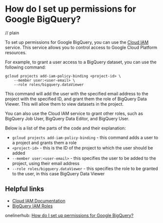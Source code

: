 # How do I set up permissions for Google BigQuery?
// plain

To set up permissions for Google BigQuery, you can use the [Cloud IAM](https://cloud.google.com/iam/) service. This service allows you to control access to Google Cloud Platform resources.

For example, to grant a user access to a BigQuery dataset, you can use the following command:

```
gcloud projects add-iam-policy-binding <project-id> \
    --member user:<user-email> \
    --role roles/bigquery.dataViewer
```

This command will add the user with the specified email address to the project with the specified ID, and grant them the role of BigQuery Data Viewer. This will allow them to view datasets in the project.

You can also use the Cloud IAM service to grant other roles, such as BigQuery Job User, BigQuery Data Editor, and BigQuery User.

Below is a list of the parts of the code and their explanation:

* `gcloud projects add-iam-policy-binding` - this command adds a user to a project and grants them a role
* `<project-id>` - this is the ID of the project to which the user should be added
* `--member user:<user-email>` - this specifies the user to be added to the project, using their email address
* `--role roles/bigquery.dataViewer` - this specifies the role to be granted to the user, in this case BigQuery Data Viewer

## Helpful links

* [Cloud IAM Documentation](https://cloud.google.com/iam/docs/)
* [BigQuery IAM Roles](https://cloud.google.com/bigquery/docs/access-control#bigquery-roles)

onelinerhub: [How do I set up permissions for Google BigQuery?](https://onelinerhub.com/google-big-query/how-do-i-set-up-permissions-for-google-bigquery)